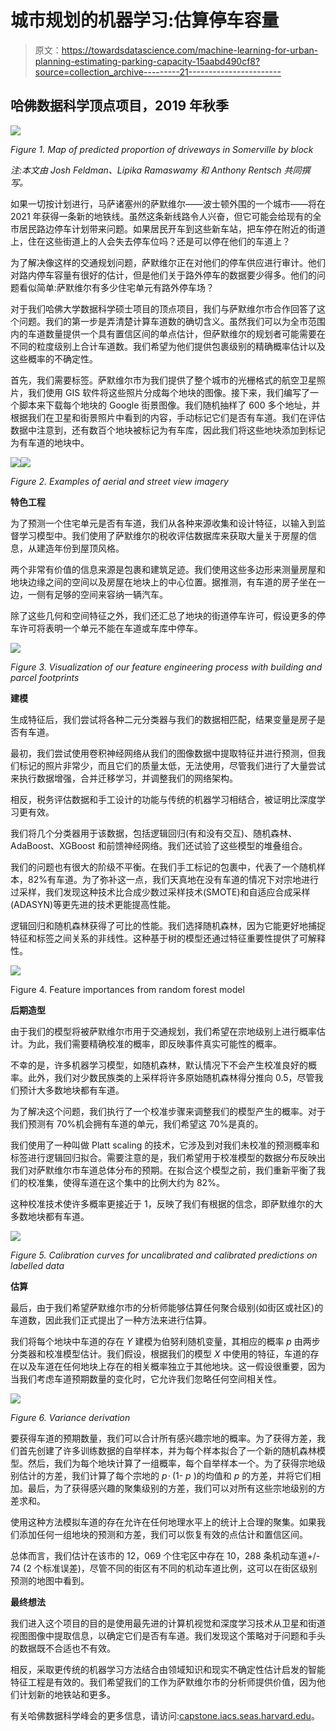 # 城市规划的机器学习:估算停车容量

> 原文：<https://towardsdatascience.com/machine-learning-for-urban-planning-estimating-parking-capacity-15aabd490cf8?source=collection_archive---------21----------------------->

## 哈佛数据科学顶点项目，2019 年秋季

![](img/9df15829b440adc4bd7214bc6eb737e5.png)

*Figure 1\. Map of predicted proportion of driveways in Somerville by block*

*注:本文由 Josh Feldman、Lipika Ramaswamy 和 Anthony Rentsch 共同撰写。*

如果一切按计划进行，马萨诸塞州的萨默维尔——波士顿外围的一个城市——将在 2021 年获得一条新的地铁线。虽然这条新线路令人兴奋，但它可能会给现有的全市居民路边停车计划带来问题。如果居民开车到这些新车站，把车停在附近的街道上，住在这些街道上的人会失去停车位吗？还是可以停在他们的车道上？

为了解决像这样的交通规划问题，萨默维尔正在对他们的停车供应进行审计。他们对路内停车容量有很好的估计，但是他们关于路外停车的数据要少得多。他们的问题看似简单:萨默维尔有多少住宅单元有路外停车场？

对于我们哈佛大学数据科学硕士项目的顶点项目，我们与萨默维尔市合作回答了这个问题。我们的第一步是弄清楚计算车道数的确切含义。虽然我们可以为全市范围内的车道数量提供一个具有置信区间的单点估计，但萨默维尔的规划者可能需要在不同的粒度级别上合计车道数。我们希望为他们提供包裹级别的精确概率估计以及这些概率的不确定性。

首先，我们需要标签。萨默维尔市为我们提供了整个城市的光栅格式的航空卫星照片，我们使用 GIS 软件将这些照片分成每个地块的图像。接下来，我们编写了一个脚本来下载每个地块的 Google 街景图像。我们随机抽样了 600 多个地址，并根据我们在卫星和街景照片中看到的内容，手动标记它们是否有车道。我们在评估数据中注意到，还有数百个地块被标记为有车库，因此我们将这些地块添加到标记为有车道的地块中。

![](img/069936ef5d0cabf784d7797e7258bcb7.png)![](img/bd435308561533b935b24766f3fbfdb0.png)

*Figure 2\. Examples of aerial and street view imagery*

**特色工程**

为了预测一个住宅单元是否有车道，我们从各种来源收集和设计特征，以输入到监督学习模型中。我们使用了萨默维尔的税收评估数据库来获取大量关于房屋的信息，从建造年份到屋顶风格。

两个非常有价值的信息来源是包裹和建筑足迹。我们使用这些多边形来测量房屋和地块边缘之间的空间以及房屋在地块上的中心位置。据推测，有车道的房子坐在一边，一侧有足够的空间来容纳一辆汽车。

除了这些几何和空间特征之外，我们还汇总了地块的街道停车许可，假设更多的停车许可将表明一个单元不能在车道或车库中停车。

![](img/0a9bb44fb3ddc260f423cbfb851ef233.png)

*Figure 3\. Visualization of our feature engineering process with building and parcel footprints*

**建模**

生成特征后，我们尝试将各种二元分类器与我们的数据相匹配，结果变量是房子是否有车道。

最初，我们尝试使用卷积神经网络从我们的图像数据中提取特征并进行预测，但我们标记的照片非常少，而且它们的质量太低，无法使用，尽管我们进行了大量尝试来执行数据增强，合并迁移学习，并调整我们的网络架构。

相反，税务评估数据和手工设计的功能与传统的机器学习相结合，被证明比深度学习更有效。

我们将几个分类器用于该数据，包括逻辑回归(有和没有交互)、随机森林、AdaBoost、XGBoost 和前馈神经网络。我们还试验了这些模型的堆叠组合。

我们的问题也有很大的阶级不平衡。在我们手工标记的包裹中，代表了一个随机样本，82%有车道。为了弥补这一点，我们天真地在没有车道的情况下对宗地进行过采样，我们发现这种技术比合成少数过采样技术(SMOTE)和自适应合成采样(ADASYN)等更先进的技术更能提高性能。

逻辑回归和随机森林获得了可比的性能。我们选择随机森林，因为它能更好地捕捉特征和标签之间关系的非线性。这种基于树的模型还通过特征重要性提供了可解释性。

![](img/b7091608bf9773faa7a3bb1501d710ec.png)

Figure 4\. Feature importances from random forest model

**后期造型**

由于我们的模型将被萨默维尔市用于交通规划，我们希望在宗地级别上进行概率估计。为此，我们需要精确校准的概率，即反映事件真实可能性的概率。

不幸的是，许多机器学习模型，如随机森林，默认情况下不会产生校准良好的概率。此外，我们对少数民族类的上采样将许多原始随机森林得分推向 0.5，尽管我们预计大多数地块都有车道。

为了解决这个问题，我们执行了一个校准步骤来调整我们的模型产生的概率。对于我们预测有 70%机会拥有车道的单元，我们希望这 70%是真的。

我们使用了一种叫做 Platt scaling 的技术，它涉及到对我们未校准的预测概率和标签进行逻辑回归拟合。需要注意的是，我们希望用于校准模型的数据分布反映出我们对萨默维尔市车道总体分布的预期。在拟合这个模型之前，我们重新平衡了我们的校准集，使得车道在这个集中的比例大约为 82%。

这种校准技术使许多概率更接近于 1，反映了我们有根据的信念，即萨默维尔的大多数地块都有车道。

![](img/f67d2b62368fdce6bd76dced4c4f7d54.png)

*Figure 5\. Calibration curves for uncalibrated and calibrated predictions on labelled data*

**估算**

最后，由于我们希望萨默维尔市的分析师能够估算任何聚合级别(如街区或社区)的车道数，因此我们正式提出了一种方法来进行估算。

我们将每个地块中车道的存在 *Y* 建模为伯努利随机变量，其相应的概率 *p* 由两步分类器和校准模型估计。我们假设，根据我们的模型 *X* 中使用的特征，车道的存在以及车道在任何地块上存在的相关概率独立于其他地块。这一假设很重要，因为当我们考虑车道预期数量的变化时，它允许我们忽略任何空间相关性。

![](img/5cb6459f78f9504d4651386fcdce6172.png)

*Figure 6\. Variance derivation*

要获得车道的预期数量，我们可以合计所有感兴趣宗地的概率。为了获得方差，我们首先创建了许多训练数据的自举样本，并为每个样本拟合了一个新的随机森林模型。然后，我们为每个地块计算了一组概率，每个自举样本一个。为了获得宗地级别估计的方差，我们计算了每个宗地的 *p⋅* (1- *p* )的均值和 *p* 的方差，并将它们相加。最后，为了获得感兴趣的聚集级别的方差，我们可以对所有这些宗地级别的方差求和。

使用这种方法模拟车道的存在允许在任何地理水平上的统计上合理的聚集。如果我们添加任何一组地块的预测和方差，我们可以恢复有效的点估计和置信区间。

总体而言，我们估计在该市的 12，069 个住宅区中存在 10，288 条机动车道+/- 74 (2 个标准误差)，尽管不同的街区有不同的机动车道比例，这可以在街区级别预测的地图中看到。

**最终想法**

我们进入这个项目的目的是使用最先进的计算机视觉和深度学习技术从卫星和街道视图图像中提取信息，以确定它们是否有车道。我们发现这个策略对于问题和手头的数据既不合适也不有效。

相反，采取更传统的机器学习方法结合由领域知识和现实不确定性估计启发的智能特征工程是有效的。我们希望我们的工作为萨默维尔市的分析师提供价值，因为他们计划新的地铁站和更多。

有关哈佛数据科学峰会的更多信息，请访问:[capstone.iacs.seas.harvard.edu](http://capstone.iacs.seas.harvard.edu/)。